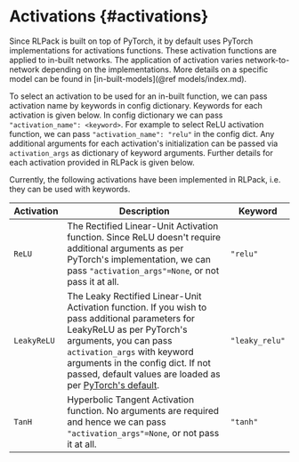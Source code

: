 # Activations {#activations}

Since RLPack is built on top of PyTorch, it by default uses PyTorch implementations for activations functions. These 
activation functions are applied to in-built networks. The application of activation varies network-to-network 
depending on the implementations. More details on a specific model can be found in [in-built-models](@ref models/index.md).

To select an activation to be used for an in-built function, we can pass activation name by keywords in config 
dictionary. Keywords for each activation is given below. In config dictionary we can pass `"activation_name": <keyword>`. 
For example to select ReLU activation function, we can pass `"activation_name": "relu"` in the config dict. Any additional 
arguments for each activation's initialization can be passed via `activation_args` as dictionary of keyword arguments. 
Further details for each activation provided in RLPack is given below. 

Currently, the following activations have been implemented in RLPack, i.e. they can be used with keywords. 

| Activation  | Description                                                                                                                                                                                                                                                                                                                                                | Keyword        |
|-------------|------------------------------------------------------------------------------------------------------------------------------------------------------------------------------------------------------------------------------------------------------------------------------------------------------------------------------------------------------------|----------------|
| `ReLU`      | The Rectified Linear-Unit Activation function. Since ReLU doesn't require additional arguments as per PyTorch's implementation, we can pass `"activation_args"=None`, or not pass it at all.                                                                                                                                                               | `"relu"`       |
| `LeakyReLU` | The Leaky Rectified Linear-Unit Activation function. If you wish to pass additional parameters for LeakyReLU as per PyTorch's arguments, you can pass `activation_args` with keyword arguments in the config dict. If not passed, default values are loaded as per [PyTorch's default](https://pytorch.org/docs/stable/generated/torch.nn.LeakyReLU.html). | `"leaky_relu"` |
| `TanH`      | Hyperbolic Tangent Activation function. No arguments are required and hence we can pass `"activation_args"=None`, or not pass it at all.                                                                                                                                                                                                                   | `"tanh"`       |
